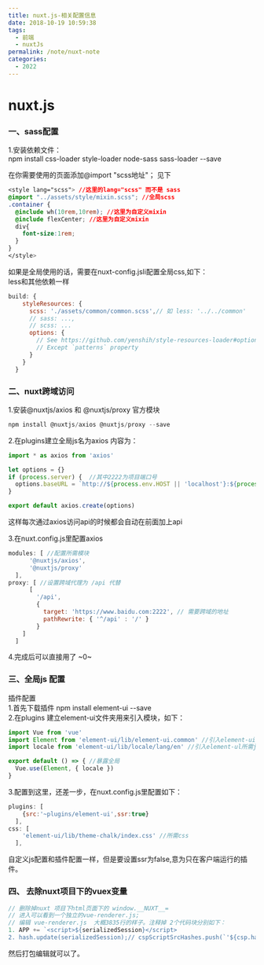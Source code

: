 ```yaml
---
title: nuxt.js-相关配置信息
date: 2018-10-19 10:59:38
tags: 
  - 前端
  - nuxtJs
permalink: /note/nuxt-note
categories: 
  - 2022
---
```


# nuxt.js

<a name="7whsas"></a>
### 一、sass配置
1.安装依赖文件：<br />npm install css-loader style-loader node-sass sass-loader --save

在你需要使用的页面添加@import "scss地址"； 见下
```css
<style lang="scss"> //这里的lang="scss" 而不是 sass
@import "../assets/style/mixin.scss"; //全局scss
.container {
  @include wh(10rem,10rem); //这里为自定义mixin
  @include flexCenter; //这里为自定义mixin
  div{
    font-size:1rem;
  }
}
</style>
```

<!--more-->

如果是全局使用的话，需要在nuxt-config.jsli配置全局css,如下：<br />less和其他依赖一样
```javascript
build: {
    styleResources: {
      scss: './assets/common/common.scss',// 如 less: '../../common'
      // sass: ...,
      // scss: ...
      options: {
        // See https://github.com/yenshih/style-resources-loader#options
        // Except `patterns` property
      }
    }
  }
```
<a name="i4cuym"></a>
### 二、nuxt跨域访问
1.安装@nuxtjs/axios 和 @nuxtjs/proxy 官方模块
```javascript
npm install @nuxtjs/axios @nuxtjs/proxy --save
```

2.在plugins建立全局js名为axios 内容为：
```javascript
import * as axios from 'axios'

let options = {}
if (process.server) {  //其中2222为项目端口号
  options.baseURL = `http://${process.env.HOST || 'localhost'}:${process.env.PORT || 2222}/api`
}

export default axios.create(options)
```

这样每次通过axios访问api的时候都会自动在前面加上api

3.在nuxt.config.js里配置axios
```javascript
modules: [ //配置所需模块
      '@nuxtjs/axios',
      '@nuxtjs/proxy'
  ],
proxy: [ //设置跨域代理为 /api 代替
      [
        '/api', 
        { 
          target: 'https://www.baidu.com:2222', // 需要跨域的地址
          pathRewrite: { '^/api' : '/' }
        }
    ]
  ]
```

4.完成后可以直接用了 ~0~

<a name="lqu8wt"></a>
### 三、全局js 配置
插件配置<br />1.首先下载插件 npm install element-ui --save<br />2.在plugins 建立element-ui文件夹用来引入模块，如下：
```javascript
import Vue from 'vue'
import Element from 'element-ui/lib/element-ui.common' //引入element-ui库
import locale from 'element-ui/lib/locale/lang/en' //引入element-ul所需js

export default () => { //暴露全局
  Vue.use(Element, { locale })
}
```
3.配置到这里，还差一步，在nuxt.config.js里配置如下：
```javascript
plugins: [
    {src:'~plugins/element-ui',ssr:true}
  ],
css: [
    'element-ui/lib/theme-chalk/index.css' //所需css
  ],
```

自定义js配置和插件配置一样，但是要设置ssr为false,意为只在客户端运行的插件。

### 四、 去除nuxt项目下的vuex变量

```javascript
// 删除掉nuxt 项目下html页面下的 window.__NUXT__=
// 进入可以看到一个独立的vue-renderer.js;
// 编辑 vue-renderer.js  大概3835行的样子。注释掉 2个代码块分别如下：
1. APP += `<script>${serializedSession}</script>
2. hash.update(serializedSession);// cspScriptSrcHashes.push(`'${csp.hashAlgorithm}-${hash.digest('base64')}'`);
```
   然后打包编辑就可以了。
